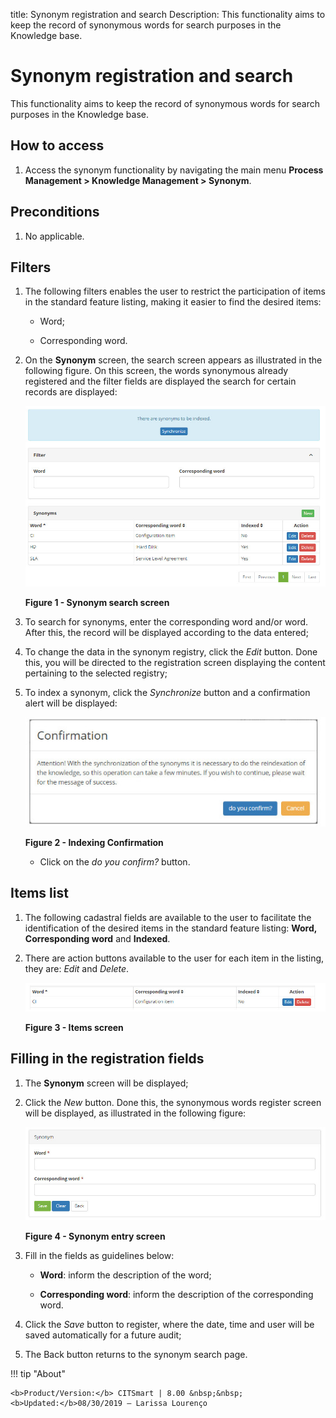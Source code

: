 title: Synonym registration and search
Description: This functionality aims to keep the record of synonymous words for search purposes in the Knowledge base.
# Synonym registration and search

This functionality aims to keep the record of synonymous words for search purposes in the Knowledge base.

How to access
----------------

1. Access the synonym functionality by navigating the main menu 
**Process Management > Knowledge Management > Synonym**.

Preconditions
------------------

1. No applicable.

Filters
-----------

1. The following filters enables the user to restrict the participation of items in the standard feature listing, making it easier 
to find the desired items:

    - Word;

    - Corresponding word.

2. On the **Synonym** screen, the search screen appears as illustrated in the following figure. On this screen, the words 
synonymous already registered and the filter fields are displayed the search for certain records are displayed:

    ![Search](images/synonym.img1.jpg)

    **Figure 1 - Synonym search screen**

3. To search for synonyms, enter the corresponding word and/or word. After this, the record will be displayed according to the data 
entered;

4. To change the data in the synonym registry, click the *Edit* button. Done this, you will be directed to the registration screen 
displaying the content pertaining to the selected registry;

5. To index a synonym, click the *Synchronize* button and a confirmation alert will be displayed:

    ![Indexing](images/synonym.img2.jpg)

    **Figure 2 - Indexing Confirmation**

    - Click on the *do you confirm?* button.

Items list
----------------

1. The following cadastral fields are available to the user to facilitate the identification of the desired items in the standard 
feature listing: **Word, Corresponding word** and **Indexed**.

2. There are action buttons available to the user for each item in the listing, they are: *Edit* and *Delete*.

    ![Items](images/synonym.img3.jpg)

    **Figure 3 - Items screen**

Filling in the registration fields
-------------------------------------

1. The **Synonym** screen will be displayed;

2. Click the *New* button. Done this, the synonymous words register screen will be displayed, as illustrated in the following 
figure:

    ![Entry](images/synonym.img4.jpg)

    **Figure 4 - Synonym entry screen**

3. Fill in the fields as guidelines below:

    - **Word**: inform the description of the word;

    - **Corresponding word**: inform the description of the corresponding word.

4. Click the *Save* button to register, where the date, time and user will be saved automatically for a future audit;

5. The Back button returns to the synonym search page.


!!! tip "About"

    <b>Product/Version:</b> CITSmart | 8.00 &nbsp;&nbsp;
    <b>Updated:</b>08/30/2019 – Larissa Lourenço
